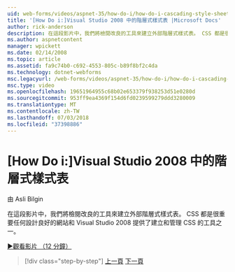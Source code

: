 ```yaml
---
uid: web-forms/videos/aspnet-35/how-do-i/how-do-i-cascading-style-sheets-in-visual-studio-2008
title: '[How Do i:]Visual Studio 2008 中的階層式樣式表 |Microsoft Docs'
author: rick-anderson
description: 在這段影片中，我們將檢閱改良的工具來建立外部階層式樣式表。 CSS 都是很重要，任何設計良好的網站和 Visual Studio 2 項目...
ms.author: aspnetcontent
manager: wpickett
ms.date: 02/14/2008
ms.topic: article
ms.assetid: fa9c74b0-c692-4553-805c-b89f8bf2c4da
ms.technology: dotnet-webforms
msc.legacyurl: /web-forms/videos/aspnet-35/how-do-i/how-do-i-cascading-style-sheets-in-visual-studio-2008
msc.type: video
ms.openlocfilehash: 19651964955c68b02e653379f938253d51e0280d
ms.sourcegitcommit: 953ff9ea4369f154d6fd0239599279ddd3280009
ms.translationtype: MT
ms.contentlocale: zh-TW
ms.lasthandoff: 07/03/2018
ms.locfileid: "37398886"
---
```

<a name="how-do-i-cascading-style-sheets-in-visual-studio-2008"></a>[How Do i:]Visual Studio 2008 中的階層式樣式表
====================
由 Asli Bilgin

在這段影片中，我們將檢閱改良的工具來建立外部階層式樣式表。 CSS 都是很重要任何設計良好的網站和 Visual Studio 2008 提供了建立和管理 CSS 的工具之一。

[&#9654;觀看影片 （12 分鐘）](https://channel9.msdn.com/Blogs/ASP-NET-Site-Videos/how-do-i-cascading-style-sheets-in-visual-studio-2008)

> [!div class="step-by-step"]
> [上一頁](how-do-i-create-nested-master-page-in-visual-studio-2008.md)
> [下一頁](how-do-i-working-with-visual-studio-2008-net-framework.md)
